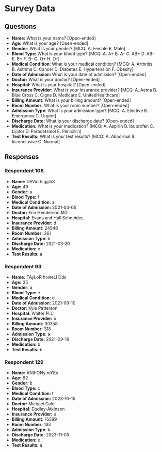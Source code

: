 # Survey Data

## Questions

- **Name:** What is your name? [Open-ended]
- **Age:** What is your age? [Open-ended]
- **Gender:** What is your gender? [MCQ: A. Female B. Male]
- **Blood Type:** What is your blood type? [MCQ: A. A+ B. A- C. AB+ D. AB- E. B+ F. B- G. O+ H. O-]
- **Medical Condition:** What is your medical condition? [MCQ: A. Arthritis B. Asthma C. Cancer D. Diabetes E. Hypertension F. Obesity]
- **Date of Admission:** What is your date of admission? [Open-ended]
- **Doctor:** What is your doctor? [Open-ended]
- **Hospital:** What is your hospital? [Open-ended]
- **Insurance Provider:** What is your insurance provider? [MCQ: A. Aetna B. Blue Cross C. Cigna D. Medicare E. UnitedHealthcare]
- **Billing Amount:** What is your billing amount? [Open-ended]
- **Room Number:** What is your room number? [Open-ended]
- **Admission Type:** What is your admission type? [MCQ: A. Elective B. Emergency C. Urgent]
- **Discharge Date:** What is your discharge date? [Open-ended]
- **Medication:** What is your medication? [MCQ: A. Aspirin B. Ibuprofen C. Lipitor D. Paracetamol E. Penicillin]
- **Test Results:** What is your test results? [MCQ: A. Abnormal B. Inconclusive C. Normal]

## Responses

### Respondent 108

- **Name:** DAVid higgInS
- **Age:** 49
- **Gender:** a
- **Blood Type:** f
- **Medical Condition:** a
- **Date of Admission:** 2021-03-05
- **Doctor:** Erin Henderson MD
- **Hospital:** Evans and Hall Schneider,
- **Insurance Provider:** d
- **Billing Amount:** 24948
- **Room Number:** 361
- **Admission Type:** b
- **Discharge Date:** 2021-03-20
- **Medication:** e
- **Test Results:** a

### Respondent 93

- **Name:** TAyLoR howeLl Dds
- **Age:** 35
- **Gender:** a
- **Blood Type:** e
- **Medical Condition:** d
- **Date of Admission:** 2021-09-10
- **Doctor:** Kyle Patterson
- **Hospital:** Walter PLC
- **Insurance Provider:** b
- **Billing Amount:** 30358
- **Room Number:** 318
- **Admission Type:** a
- **Discharge Date:** 2021-09-18
- **Medication:** b
- **Test Results:** b

### Respondent 129

- **Name:** ANthONy reYEs
- **Age:** 82
- **Gender:** b
- **Blood Type:** c
- **Medical Condition:** f
- **Date of Admission:** 2023-10-15
- **Doctor:** Michael Cole
- **Hospital:** Dudley-Atkinson
- **Insurance Provider:** e
- **Billing Amount:** 16399
- **Room Number:** 133
- **Admission Type:** b
- **Discharge Date:** 2023-11-08
- **Medication:** e
- **Test Results:** a
